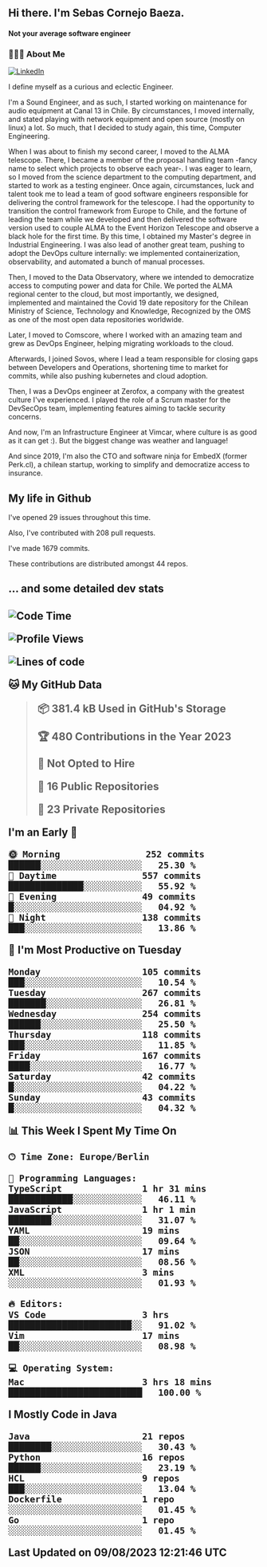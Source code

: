 <h2> Hi there.  I'm Sebas Cornejo Baeza.</h2>
<h4> Not your average software engineer</h4>
<h3> 👨🏻‍💻 About Me </h3>
<a href="http://linkedin.com/in/sebastian-cornejo-baeza/"><img alt="LinkedIn" src="https://img.shields.io/badge/Sebas%20Cornejo%20-informational?style=appveyor&logo=linkedin"></a>


I define myself as a curious and eclectic Engineer.

I'm a Sound Engineer, and as such, I started working on maintenance for audio equipment at Canal 13 in Chile.
By circumstances, I moved internally, and stated playing with network equipment and open source (mostly on linux) 
a lot. So much, that I decided to study again, this time, Computer Engineering.

When I was about to finish my second career, I moved to the ALMA telescope. There, I became a member of the proposal handling team
-fancy name to select which projects to observe each year-. 
I was eager to learn, so I moved from the science department to the computing department, and started to work as 
a testing engineer. Once again, circumstances, luck and talent took me to lead a team of good software engineers 
responsible for delivering the control framework for the telescope. I had the opportunity to transition the control framework from
Europe to Chile, and the fortune of leading the team while we developed and then delivered the software
version used to couple ALMA to the Event Horizon Telescope and observe a black hole for the first time.
By this time, I obtained my Master's degree in Industrial Engineering.
I was also lead of another great team, pushing to adopt the DevOps culture internally: we implemented containerization, observability, and automated a bunch of manual processes.

Then, I moved to the Data Observatory, where we intended to democratize access to computing power
and data for Chile. We ported the ALMA regional center to the cloud, but most importantly, we designed, implemented
and maintained the Covid 19 date repository for the Chilean Ministry of Science, Technology and Knowledge, Recognized by the OMS as one of the most open
data repositories worldwide.

Later, I moved to Comscore, where I worked with an amazing team and grew as DevOps Engineer, helping migrating workloads to the cloud.

Afterwards, I joined Sovos, where I lead a team responsible for closing gaps between Developers and Operations, shortening time to market for commits, while
also pushing kubernetes and cloud adoption.

Then, I was a DevOps engineer at Zerofox, a company with the greatest culture I've experienced. I played the role of a Scrum master for the DevSecOps team,
implementing features aiming to tackle security concerns.

And now, I'm an Infrastructure Engineer at Vimcar, where culture is as good as it can get :). But the biggest change was weather and language!
 
And since 2019, I'm also the CTO and software ninja for EmbedX (former Perk.cl), a chilean startup, working to simplify and democratize access to insurance.

<h2> My life in Github </h2>

I've opened 29 issues throughout this time.

Also, I've contributed with 208 pull requests.

I've made 1679 commits.

These contributions are distributed amongst 44 repos.

<h2>... and some detailed dev stats<h2>

<!--START_SECTION:waka-->
![Code Time](http://img.shields.io/badge/Code%20Time-440%20hrs%2010%20mins-blue)

![Profile Views](http://img.shields.io/badge/Profile%20Views-0-blue)

![Lines of code](https://img.shields.io/badge/From%20Hello%20World%20I%27ve%20Written-703.7%20thousand%20lines%20of%20code-blue)

**🐱 My GitHub Data** 

> 📦 381.4 kB Used in GitHub's Storage 
 > 
> 🏆 480 Contributions in the Year 2023
 > 
> 🚫 Not Opted to Hire
 > 
> 📜 16 Public Repositories 
 > 
> 🔑 23 Private Repositories 
 > 
**I'm an Early 🐤** 

```text
🌞 Morning                252 commits         ██████░░░░░░░░░░░░░░░░░░░   25.30 % 
🌆 Daytime                557 commits         ██████████████░░░░░░░░░░░   55.92 % 
🌃 Evening                49 commits          █░░░░░░░░░░░░░░░░░░░░░░░░   04.92 % 
🌙 Night                  138 commits         ███░░░░░░░░░░░░░░░░░░░░░░   13.86 % 
```
📅 **I'm Most Productive on Tuesday** 

```text
Monday                   105 commits         ███░░░░░░░░░░░░░░░░░░░░░░   10.54 % 
Tuesday                  267 commits         ███████░░░░░░░░░░░░░░░░░░   26.81 % 
Wednesday                254 commits         ██████░░░░░░░░░░░░░░░░░░░   25.50 % 
Thursday                 118 commits         ███░░░░░░░░░░░░░░░░░░░░░░   11.85 % 
Friday                   167 commits         ████░░░░░░░░░░░░░░░░░░░░░   16.77 % 
Saturday                 42 commits          █░░░░░░░░░░░░░░░░░░░░░░░░   04.22 % 
Sunday                   43 commits          █░░░░░░░░░░░░░░░░░░░░░░░░   04.32 % 
```


📊 **This Week I Spent My Time On** 

```text
🕑︎ Time Zone: Europe/Berlin

💬 Programming Languages: 
TypeScript               1 hr 31 mins        ████████████░░░░░░░░░░░░░   46.11 % 
JavaScript               1 hr 1 min          ████████░░░░░░░░░░░░░░░░░   31.07 % 
YAML                     19 mins             ██░░░░░░░░░░░░░░░░░░░░░░░   09.64 % 
JSON                     17 mins             ██░░░░░░░░░░░░░░░░░░░░░░░   08.56 % 
XML                      3 mins              ░░░░░░░░░░░░░░░░░░░░░░░░░   01.93 % 

🔥 Editors: 
VS Code                  3 hrs               ███████████████████████░░   91.02 % 
Vim                      17 mins             ██░░░░░░░░░░░░░░░░░░░░░░░   08.98 % 

💻 Operating System: 
Mac                      3 hrs 18 mins       █████████████████████████   100.00 % 
```

**I Mostly Code in Java** 

```text
Java                     21 repos            ████████░░░░░░░░░░░░░░░░░   30.43 % 
Python                   16 repos            ██████░░░░░░░░░░░░░░░░░░░   23.19 % 
HCL                      9 repos             ███░░░░░░░░░░░░░░░░░░░░░░   13.04 % 
Dockerfile               1 repo              ░░░░░░░░░░░░░░░░░░░░░░░░░   01.45 % 
Go                       1 repo              ░░░░░░░░░░░░░░░░░░░░░░░░░   01.45 % 
```




 Last Updated on 09/08/2023 12:21:46 UTC
<!--END_SECTION:waka-->

